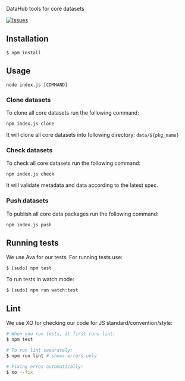 DataHub tools for core datasets

[![Issues](https://img.shields.io/badge/issue-tracker-orange.svg)](https://github.com/datahq/core-datasets-tools/issues)



## Installation

``` 
$ npm install
```

## Usage

```
node index.js [COMMAND]
```

### Clone datasets

To clone all core datasets run the following command:

`npm index.js clone`

It will clone all core datasets into following directory: `data/${pkg_name}`

### Check datasets

To check all core datasets run the following command:

`npm index.js check`

It will validate metadata and data according to the latest spec. 

### Push datasets

To publish all core data packages run the following command:

`npm index.js push`

## Running tests

We use Ava for our tests. For running tests use:

```
$ [sudo] npm test
```

To run tests in watch mode:

```
$ [sudo] npm run watch:test
```

## Lint

We use XO for checking our code for JS standard/convention/style:

```bash
# When you run tests, it first runs lint:
$ npm test

# To run lint separately:
$ npm run lint # shows errors only

# Fixing erros automatically:
$ xo --fix
```
